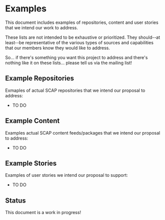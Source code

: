# Examples

This document includes examples of repositories, content and user stories that we intend 
our work to address.

These lists are not intended to be exhaustive or prioritized. They should--at least--be 
representative of the various types of sources and capabilities that our members know 
they would like to address. 

So... if there's something you want this project to address and there's
nothing like it on these lists... please tell us via the mailing list!


## Example Repositories

Exmaples of actual SCAP repositories that we intend our proposal to address:

- TO DO


## Example Content

Examples actual SCAP content feeds/packages that we intend our proposal to address:

- TO DO


## Example Stories

Examples of user stories we intend our proposal to support:

- TO DO


## Status

This document is a work in progress!




